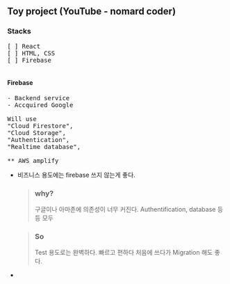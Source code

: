 ## Toy project (YouTube - nomard coder)

### Stacks
<pre>
[ ] React
[ ] HTML, CSS
[ ] Firebase

</pre>

#### Firebase
<pre>
- Backend service
- Accquired Google

Will use 
"Cloud Firestore",
"Cloud Storage",
"Authentication",
"Realtime database",

** AWS amplify
</pre>

- 비즈니스 용도에는 firebase 쓰지 않는게 좋다.
    > ### why? 
    > 구글이나 아마존에 의존성이 너무 커진다. Authentification, database 등등 모두

    > ### So
    > Test 용도로는 완벽하다. 빠르고 편하다
    > 처음에 쓰다가 Migration 해도 좋다.
- 